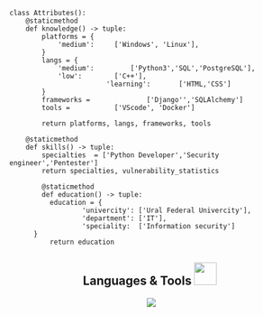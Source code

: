 ```python3
class Attributes():
	@staticmethod
	def knowledge() -> tuple:
		platforms = {
			'medium': 	  ['Windows', 'Linux'],
		}
		langs = {
			'medium':         ['Python3','SQL','PostgreSQL'],
			'low': 		  ['C++'],
                        'learning':       ['HTML,'CSS']
		}
		frameworks =              ['Django'','SQLAlchemy']
		tools = 		  ['VScode', 'Docker']

		return platforms, langs, frameworks, tools
	
	@staticmethod
	def skills() -> tuple:
		specialties  = ['Python Developer','Security engineer','Pentester']
		return specialties, vulnerability_statistics

        @staticmethod
        def education() -> tuple:
          education = {
		          'univercity': ['Ural Federal Univercity'],
		          'department': ['IT'],
		          'speciality:  ['Information security']
 	  }
          return education

```

<div align="center">
  <h2>Languages & Tools <img src="https://github.com/Anmol-Baranwal/Cool-GIFs-For-GitHub/assets/74038190/fa83eeb9-f4e2-4d85-93f0-688af11babf8" width="40">&nbsp;</h2>
  <img src="https://skillicons.dev/icons?i=vscode,python,django,html,css,git,github,docker,mysql,postgres,linux" />
</div>
